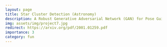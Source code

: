 ```yaml
---
layout: page
title: Star Cluster Detection (Astronomy)
description: A Robust Generative Adversarial Network (GAN) for Pose Guided Person Image Synthesis
img: assets/img/project7.jpg
redirect: https://arxiv.org/pdf/2001.01259.pdf
importance: 3
category: fun
---
```


